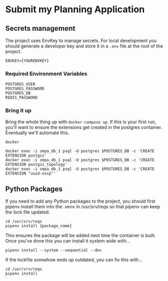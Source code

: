 # Submit my Planning Application

## Secrets management

The project uses EnvKey to manage secrets. For local development you should generate a developer key and store it in a `.env` file at the root of the project.

    ENVKEY={YOURENVKEY}

### Required Environment Variables

    POSTGRES_USER
    POSTGRES_PASSWORD
    POSTGRES_DB
    REDIS_PASSWORD

### Bring it up

Bring the whole thing up with ``docker-compose up``. If this is your first run, you'll want to ensure the extensions get created in the postgres container. Eventually we'll automate this.

    docker

    docker exec -i smpa_db_1 psql -U postgres $POSTGRES_DB -c 'CREATE EXTENSION postgis'
    docker exec -i smpa_db_1 psql -U postgres $POSTGRES_DB -c 'CREATE EXTENSION postgis_topology'
    docker exec -i smpa_db_1 psql -U postgres $POSTGRES_DB -c 'CREATE EXTENSION "uuid-ossp"'

## Python Packages

If you need to add any Python packages to the project, you should first pipenv install them into the .venv in /usr/srv/reqs so that pipenv can keep the lock file updated.

    cd /usr/srv/reqs
    pipenv install {package_name}

This ensures the package will be added next time the container is built. Once you've done this you can install it system wide with...

    pipenv install --system --sequential --dev

If the lockfile somwhow ends up outdated, you can fix this with...

    cd /usr/srv/reqs
    pipenv install


